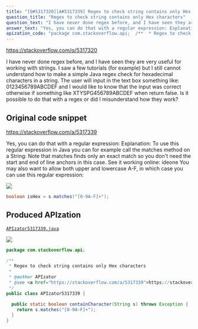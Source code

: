 ```yaml
---
title: "[Q#5317320][A#5317339] Regex to check string contains only Hex characters"
question_title: "Regex to check string contains only Hex characters"
question_text: "I have never done regex before, and I have seen they are very useful for working with strings. I saw a few tutorials (for example) but I still cannot understand how to make a simple Java regex check for hexadecimal characters in a string. The user will input in the text box something like: 0123456789ABCDEF and I would like to know that the input was correct otherwise if something like XTYSPG456789ABCDEF when return false. Is it possible to do that with a regex or did I misunderstand how they work?"
answer_text: "Yes, you can do that with a regular expression: Explanation: To use this regular expression in Java you can for example call the matches method on a String: Note that matches finds only an exact match so you don't need the start and end of line anchors in this case. See it working online: ideone You may also want to allow both upper and lowercase A-F, in which case you can use this regular expression:"
apization_code: "package com.stackoverflow.api;  /**  * Regex to check string contains only Hex characters  *  * @author APIzator  * @see <a href=\"https://stackoverflow.com/a/5317339\">https://stackoverflow.com/a/5317339</a>  */ public class APIzator5317339 {    public static boolean containCharacter(String s) throws Exception {     return s.matches(\"[0-9A-F]+\");   } }"
---
```


https://stackoverflow.com/q/5317320

I have never done regex before, and I have seen they are very useful for working with strings. I saw a few tutorials (for example) but I still cannot understand how to make a simple Java regex check for hexadecimal characters in a string.
The user will input in the text box something like: 0123456789ABCDEF and I would like to know that the input was correct otherwise if something like XTYSPG456789ABCDEF when return false.
Is it possible to do that with a regex or did I misunderstand how they work?



## Original code snippet

https://stackoverflow.com/a/5317339

Yes, you can do that with a regular expression:
Explanation:
To use this regular expression in Java you can for example call the matches method on a String:
Note that matches finds only an exact match so you don&#x27;t need the start and end of line anchors in this case. See it working online: ideone
You may also want to allow both upper and lowercase A-F, in which case you can use this regular expression:

<div class="code-logo"><img src="/stackoverflow.png" /></div>

```java
boolean isHex = s.matches("[0-9A-F]+");
```

## Produced APIzation

[`APIzator5317339.java`](https://github.com/blind-papers/apization-temp-data/raw/main/search/APIzator5317339.java)

<div class="code-logo"><img src="/apizator.png" /></div>

```java
package com.stackoverflow.api;

/**
 * Regex to check string contains only Hex characters
 *
 * @author APIzator
 * @see <a href="https://stackoverflow.com/a/5317339">https://stackoverflow.com/a/5317339</a>
 */
public class APIzator5317339 {

  public static boolean containCharacter(String s) throws Exception {
    return s.matches("[0-9A-F]+");
  }
}

```